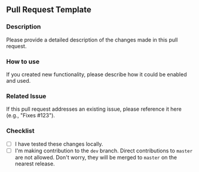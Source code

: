 ## Pull Request Template

### Description
Please provide a detailed description of the changes made in this pull request.

### How to use
If you created new functionality, please describe how it could be enabled and used.

### Related Issue
If this pull request addresses an existing issue, please reference it here (e.g., "Fixes #123").

### Checklist
- [ ] I have tested these changes locally.
- [ ] I'm making contribution to the `dev` branch. Direct contributions to `master` are not allowed. Don't worry, they will be merged to `master` on the nearest release.
